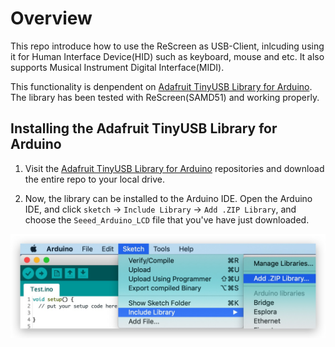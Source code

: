 # Overview

This repo introduce how to use the ReScreen as USB-Client, inlcuding using it for Human Interface Device(HID) such as keyboard, mouse and etc. It also supports Musical Instrument Digital Interface(MIDI).

This functionality is denpendent on [Adafruit TinyUSB Library for Arduino](https://github.com/adafruit/Adafruit_TinyUSB_Arduino). The library has been tested with ReScreen(SAMD51) and working properly.

## Installing the Adafruit TinyUSB Library for Arduino

1. Visit the [Adafruit TinyUSB Library for Arduino](https://github.com/adafruit/Adafruit_TinyUSB_Arduino) repositories and download the entire repo to your local drive.

2. Now, the  library can be installed to the Arduino IDE. Open the Arduino IDE, and click `sketch` -> `Include Library` -> `Add .ZIP Library`, and choose the `Seeed_Arduino_LCD` file that you've have just downloaded.

![InstallLibrary](https://raw.githubusercontent.com/ansonhe97/rawimages/master/img/Xnip2019-11-21_15-50-13.jpg)
